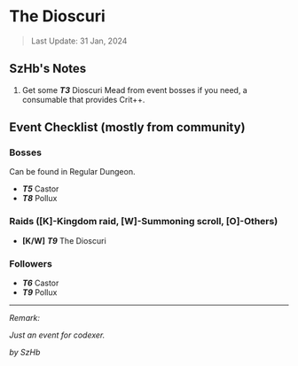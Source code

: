 # The Dioscuri

> Last Update: 31 Jan, 2024

## SzHb's Notes
1. Get some ***T3*** Dioscuri Mead from event bosses if you need, a consumable that provides Crit++.

## Event Checklist (mostly from community)

### Bosses

Can be found in Regular Dungeon.

- ***T5*** Castor
- ***T8*** Pollux

### Raids ([K]-Kingdom raid, [W]-Summoning scroll, [O]-Others)

- **[K/W]** ***T9*** The Dioscuri

### Followers

- ***T6*** Castor
- ***T9*** Pollux

---

*Remark:*

*Just an event for codexer.*

*by SzHb*